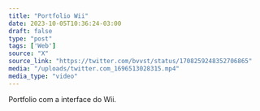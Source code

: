 ```yaml
---
title: "Portfolio Wii"
date: 2023-10-05T10:36:24-03:00
draft: false
type: "post"
tags: ['Web']
source: "X"
source_link: "https://twitter.com/bvvst/status/1708259248352706865"
media: "/uploads/twitter.com_1696513028315.mp4"
media_type: "video"
---
```


Portfolio com a interface do Wii.